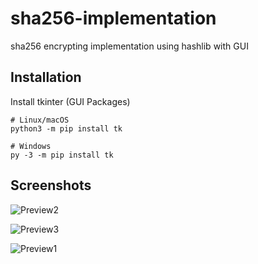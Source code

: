 # sha256-implementation
sha256 encrypting implementation using hashlib with GUI

## Installation
Install tkinter (GUI Packages)
```
# Linux/macOS
python3 -m pip install tk

# Windows
py -3 -m pip install tk
```

## Screenshots

![Preview2](https://media.discordapp.net/attachments/706796095719866469/923677497470623765/unknown.png)

![Preview3](https://media.discordapp.net/attachments/706796095719866469/923720896013815869/unknown.png)

![Preview1](https://media.discordapp.net/attachments/706796095719866469/923676858443247666/unknown.png)

